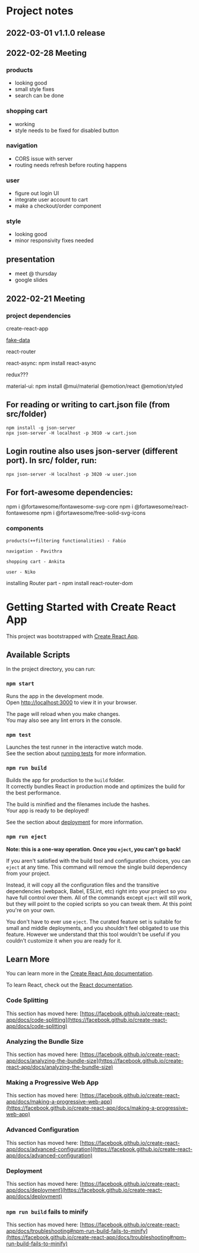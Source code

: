 # Project notes
## 2022-03-01 v1.1.0 release

## 2022-02-28 Meeting

### products
* looking good
* small style fixes
* search can be done

### shopping cart
* working
* style needs to be fixed for disabled button

### navigation
* CORS issue with server
* routing needs refresh before routing happens

### user
* figure out login UI
* integrate user account to cart
* make a checkout/order component

### style
* looking good
* minor responsivity fixes needed

## presentation
* meet @ thursday
* google slides


## 2022-02-21 Meeting

### project dependencies

create-react-app

[fake-data](https://fakestoreapi.com/docs)

react-router

react-async: npm install react-async

redux???

material-ui: npm install @mui/material @emotion/react @emotion/styled

## For reading or writing to cart.json file (from src/folder)

    npm install -g json-server
    npx json-server -H localhost -p 3010 -w cart.json

## Login routine also uses json-server (different port). In src/ folder, run:

    npx json-server -H localhost -p 3020 -w user.json

## For fort-awesome dependencies:

npm i @fortawesome/fontawesome-svg-core
npm i @fortawesome/react-fontawesome
npm i @fortawesome/free-solid-svg-icons

### components

    products(++filtering functionalities) - Fabio

    navigation - Pavithra

    shopping cart - Ankita

    user - Niko

installing Router part - npm install react-router-dom

# Getting Started with Create React App

This project was bootstrapped with [Create React App](https://github.com/facebook/create-react-app).

## Available Scripts

In the project directory, you can run:

### `npm start`

Runs the app in the development mode.\
Open [http://localhost:3000](http://localhost:3000) to view it in your browser.

The page will reload when you make changes.\
You may also see any lint errors in the console.

### `npm test`

Launches the test runner in the interactive watch mode.\
See the section about [running tests](https://facebook.github.io/create-react-app/docs/running-tests) for more information.

### `npm run build`

Builds the app for production to the `build` folder.\
It correctly bundles React in production mode and optimizes the build for the best performance.

The build is minified and the filenames include the hashes.\
Your app is ready to be deployed!

See the section about [deployment](https://facebook.github.io/create-react-app/docs/deployment) for more information.

### `npm run eject`

**Note: this is a one-way operation. Once you `eject`, you can't go back!**

If you aren't satisfied with the build tool and configuration choices, you can `eject` at any time. This command will remove the single build dependency from your project.

Instead, it will copy all the configuration files and the transitive dependencies (webpack, Babel, ESLint, etc) right into your project so you have full control over them. All of the commands except `eject` will still work, but they will point to the copied scripts so you can tweak them. At this point you're on your own.

You don't have to ever use `eject`. The curated feature set is suitable for small and middle deployments, and you shouldn't feel obligated to use this feature. However we understand that this tool wouldn't be useful if you couldn't customize it when you are ready for it.

## Learn More

You can learn more in the [Create React App documentation](https://facebook.github.io/create-react-app/docs/getting-started).

To learn React, check out the [React documentation](https://reactjs.org/).

### Code Splitting

This section has moved here: [https://facebook.github.io/create-react-app/docs/code-splitting](https://facebook.github.io/create-react-app/docs/code-splitting)

### Analyzing the Bundle Size

This section has moved here: [https://facebook.github.io/create-react-app/docs/analyzing-the-bundle-size](https://facebook.github.io/create-react-app/docs/analyzing-the-bundle-size)

### Making a Progressive Web App

This section has moved here: [https://facebook.github.io/create-react-app/docs/making-a-progressive-web-app](https://facebook.github.io/create-react-app/docs/making-a-progressive-web-app)

### Advanced Configuration

This section has moved here: [https://facebook.github.io/create-react-app/docs/advanced-configuration](https://facebook.github.io/create-react-app/docs/advanced-configuration)

### Deployment

This section has moved here: [https://facebook.github.io/create-react-app/docs/deployment](https://facebook.github.io/create-react-app/docs/deployment)

### `npm run build` fails to minify

This section has moved here: [https://facebook.github.io/create-react-app/docs/troubleshooting#npm-run-build-fails-to-minify](https://facebook.github.io/create-react-app/docs/troubleshooting#npm-run-build-fails-to-minify)
